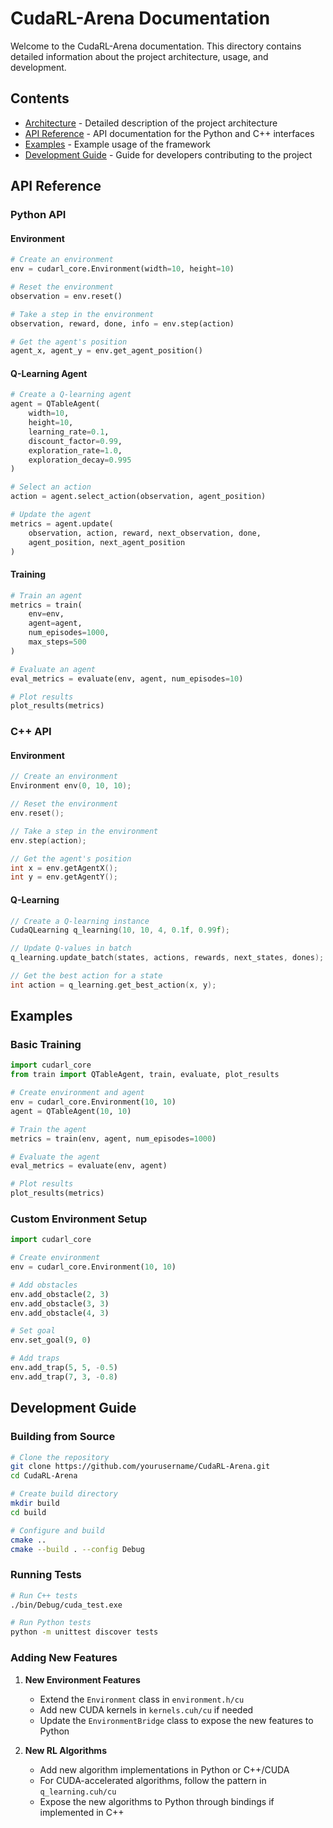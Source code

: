 # CudaRL-Arena Documentation

Welcome to the CudaRL-Arena documentation. This directory contains detailed information about the project architecture, usage, and development.

## Contents

- [Architecture](ARCHITECTURE.md) - Detailed description of the project architecture
- [API Reference](#api-reference) - API documentation for the Python and C++ interfaces
- [Examples](#examples) - Example usage of the framework
- [Development Guide](#development-guide) - Guide for developers contributing to the project

## API Reference

### Python API

#### Environment

```python
# Create an environment
env = cudarl_core.Environment(width=10, height=10)

# Reset the environment
observation = env.reset()

# Take a step in the environment
observation, reward, done, info = env.step(action)

# Get the agent's position
agent_x, agent_y = env.get_agent_position()
```

#### Q-Learning Agent

```python
# Create a Q-learning agent
agent = QTableAgent(
    width=10,
    height=10,
    learning_rate=0.1,
    discount_factor=0.99,
    exploration_rate=1.0,
    exploration_decay=0.995
)

# Select an action
action = agent.select_action(observation, agent_position)

# Update the agent
metrics = agent.update(
    observation, action, reward, next_observation, done,
    agent_position, next_agent_position
)
```

#### Training

```python
# Train an agent
metrics = train(
    env=env,
    agent=agent,
    num_episodes=1000,
    max_steps=500
)

# Evaluate an agent
eval_metrics = evaluate(env, agent, num_episodes=10)

# Plot results
plot_results(metrics)
```

### C++ API

#### Environment

```cpp
// Create an environment
Environment env(0, 10, 10);

// Reset the environment
env.reset();

// Take a step in the environment
env.step(action);

// Get the agent's position
int x = env.getAgentX();
int y = env.getAgentY();
```

#### Q-Learning

```cpp
// Create a Q-learning instance
CudaQLearning q_learning(10, 10, 4, 0.1f, 0.99f);

// Update Q-values in batch
q_learning.update_batch(states, actions, rewards, next_states, dones);

// Get the best action for a state
int action = q_learning.get_best_action(x, y);
```

## Examples

### Basic Training

```python
import cudarl_core
from train import QTableAgent, train, evaluate, plot_results

# Create environment and agent
env = cudarl_core.Environment(10, 10)
agent = QTableAgent(10, 10)

# Train the agent
metrics = train(env, agent, num_episodes=1000)

# Evaluate the agent
eval_metrics = evaluate(env, agent)

# Plot results
plot_results(metrics)
```

### Custom Environment Setup

```python
import cudarl_core

# Create environment
env = cudarl_core.Environment(10, 10)

# Add obstacles
env.add_obstacle(2, 3)
env.add_obstacle(3, 3)
env.add_obstacle(4, 3)

# Set goal
env.set_goal(9, 0)

# Add traps
env.add_trap(5, 5, -0.5)
env.add_trap(7, 3, -0.8)
```

## Development Guide

### Building from Source

```bash
# Clone the repository
git clone https://github.com/yourusername/CudaRL-Arena.git
cd CudaRL-Arena

# Create build directory
mkdir build
cd build

# Configure and build
cmake ..
cmake --build . --config Debug
```

### Running Tests

```bash
# Run C++ tests
./bin/Debug/cuda_test.exe

# Run Python tests
python -m unittest discover tests
```

### Adding New Features

1. **New Environment Features**
   - Extend the `Environment` class in `environment.h/cu`
   - Add new CUDA kernels in `kernels.cuh/cu` if needed
   - Update the `EnvironmentBridge` class to expose the new features to Python

2. **New RL Algorithms**
   - Add new algorithm implementations in Python or C++/CUDA
   - For CUDA-accelerated algorithms, follow the pattern in `q_learning.cuh/cu`
   - Expose the new algorithms to Python through bindings if implemented in C++